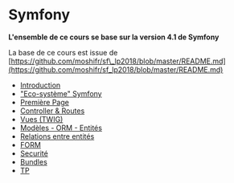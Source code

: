 # Symfony

**L'ensemble de ce cours se base sur la version 4.1 de Symfony**

La base de ce cours est issue de [https://github.com/moshifr/sf\_lp2018/blob/master/README.md](https://github.com/moshifr/sf_lp2018/blob/master/README.md)

* [Introduction](introduction.md)
* ["Eco-système" Symfony](eco-systeme.md)
* [Première Page](premiere_page.md)
* [Controller & Routes](controller.md)
* [Vues \(TWIG\)](vues.md)
* [Modèles - ORM - Entités](modeles.md)
* [Relations entre entités](relations.md)
* [FORM](form.md)
* [Securité](securite.md)
* [Bundles](bundles.md)
* [TP](tp.md)

